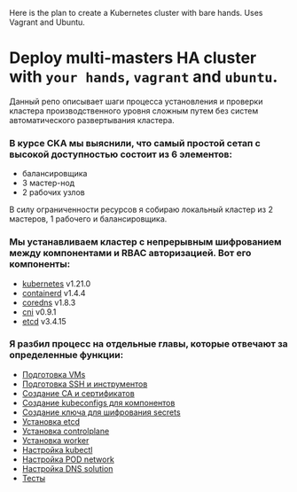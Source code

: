 Here is the plan to create a Kubernetes cluster with bare hands.
Uses Vagrant and Ubuntu.

# Deploy multi-masters HA cluster with `your hands`, `vagrant` and `ubuntu`.

Данный репо описывает шаги процесса установления и проверки кластера производственного уровня сложным путем без систем автоматического развертывания кластера.

### В курсе CKA мы выяснили, что самый простой сетап с высокой доступностью состоит из 6 элементов:

- балансировщика
- 3 мастер-нод
- 2 рабочих узлов

В силу ограниченности ресурсов я собираю локальный кластер из 2 мастеров, 1 рабочего и балансировщика.

### Мы устанавливаем кластер с непрерывным шифрованием между компонентами и RBAC авторизацией. Вот его компоненты:

- [kubernetes](https://github.com/kubernetes/kubernetes) v1.21.0
- [containerd](https://github.com/containerd/containerd) v1.4.4
- [coredns](https://github.com/coredns/coredns) v1.8.3
- [cni](https://github.com/containernetworking/cni) v0.9.1
- [etcd](https://github.com/etcd-io/etcd) v3.4.15

### Я разбил процесс на отдельные главы, которые отвечают за определенные функции:

- [Подготовка VMs](https://raw.githubusercontent.com/rotoro-cloud/hardway-cluster/main/steps/01-VM-provision.md)
- [Подготовка SSH и инструментов](https://raw.githubusercontent.com/rotoro-cloud/hardway-cluster/main/steps/02-SSH-Utils.md)
- [Создание CA и сертификатов](https://raw.githubusercontent.com/rotoro-cloud/hardway-cluster/main/steps/03-CA-Certs.md)
- [Создание kubeconfigs для компонентов](https://raw.githubusercontent.com/rotoro-cloud/hardway-cluster/main/steps/04-Kubeconfigs.md)
- [Создание ключа для шифрования secrets](https://raw.githubusercontent.com/rotoro-cloud/hardway-cluster/main/steps/05-Encrypt-at-Rest.md)
- [Установка etcd](https://raw.githubusercontent.com/rotoro-cloud/hardway-cluster/main/steps/06-ETCD.md)
- [Установка controlplane](https://raw.githubusercontent.com/rotoro-cloud/hardway-cluster/main/steps/07-Controlplane.md)
- [Установка worker](https://raw.githubusercontent.com/rotoro-cloud/hardway-cluster/main/steps/08-Workers.md)
- [Настройка kubectl](https://raw.githubusercontent.com/rotoro-cloud/hardway-cluster/main/steps/09-Kubectl-Access.md)
- [Настройка POD network](https://raw.githubusercontent.com/rotoro-cloud/hardway-cluster/main/steps/10-CNI-Plugin.md)
- [Настройка DNS solution](https://raw.githubusercontent.com/rotoro-cloud/hardway-cluster/main/steps/11-CoreDNS.md)
- [Тесты](https://github.com/rotoro-cloud/hardway-cluster/blob/main/steps/12-Tests.md)
